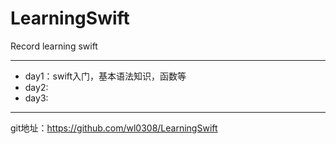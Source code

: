 # LearningSwift

Record learning swift


***
- day1：swift入门，基本语法知识，函数等
- day2:
- day3:

***
git地址：<https://github.com/wl0308/LearningSwift>